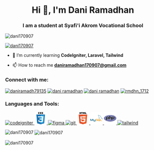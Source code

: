 <h1 align="center">Hi 👋, I'm Dani Ramadhan</h1>
<h3 align="center">I am a student at Syafi'i Akrom Vocational School</h3>

<p align="left"> <img src="https://komarev.com/ghpvc/?username=dani170907&label=Profile%20views&color=0e75b6&style=flat" alt="dani170907" /> </p>

<p align="left"> <a href="https://github.com/ryo-ma/github-profile-trophy"><img src="https://github-profile-trophy.vercel.app/?username=dani170907" alt="dani170907" /></a> </p>

- 🌱 I’m currently learning **CodeIgniter, Laravel, Tailwind**

- 📫 How to reach me **daniramadhan170907@gmail.com**

<h3 align="left">Connect with me:</h3>
<p align="left">
<a href="https://twitter.com/daniramadh79135" target="blank"><img align="center" src="https://raw.githubusercontent.com/rahuldkjain/github-profile-readme-generator/master/src/images/icons/Social/twitter.svg" alt="daniramadh79135" height="30" width="40" /></a>
<a href="https://linkedin.com/in/dani-ramadhan-8a95322bb" target="blank"><img align="center" src="https://raw.githubusercontent.com/rahuldkjain/github-profile-readme-generator/master/src/images/icons/Social/linked-in-alt.svg" alt="dani ramadhan" height="30" width="40" /></a>
<a href="https://facebook.com/profile.php?id=100023887941642" target="blank"><img align="center" src="https://raw.githubusercontent.com/rahuldkjain/github-profile-readme-generator/master/src/images/icons/Social/facebook.svg" alt="dani ramadhan" height="30" width="40" /></a>
<a href="https://instagram.com/rmdhn_1712" target="blank"><img align="center" src="https://raw.githubusercontent.com/rahuldkjain/github-profile-readme-generator/master/src/images/icons/Social/instagram.svg" alt="rmdhn_1712" height="30" width="40" /></a>
</p>

<h3 align="left">Languages and Tools:</h3>
<p align="left"> <a href="https://codeigniter.com" target="_blank" rel="noreferrer"> <img src="https://cdn.worldvectorlogo.com/logos/codeigniter.svg" alt="codeigniter" width="40" height="40"/> </a> <a href="https://www.w3schools.com/css/" target="_blank" rel="noreferrer"> <img src="https://raw.githubusercontent.com/devicons/devicon/master/icons/css3/css3-original-wordmark.svg" alt="css3" width="40" height="40"/> </a> <a href="https://www.figma.com/" target="_blank" rel="noreferrer"> <img src="https://www.vectorlogo.zone/logos/figma/figma-icon.svg" alt="figma" width="40" height="40"/> </a> <a href="https://git-scm.com/" target="_blank" rel="noreferrer"> <img src="https://www.vectorlogo.zone/logos/git-scm/git-scm-icon.svg" alt="git" width="40" height="40"/> </a> <a href="https://www.w3.org/html/" target="_blank" rel="noreferrer"> <img src="https://raw.githubusercontent.com/devicons/devicon/master/icons/html5/html5-original-wordmark.svg" alt="html5" width="40" height="40"/> </a> <a href="https://www.mysql.com/" target="_blank" rel="noreferrer"> <img src="https://raw.githubusercontent.com/devicons/devicon/master/icons/mysql/mysql-original-wordmark.svg" alt="mysql" width="40" height="40"/> </a> <a href="https://www.php.net" target="_blank" rel="noreferrer"> <img src="https://raw.githubusercontent.com/devicons/devicon/master/icons/php/php-original.svg" alt="php" width="40" height="40"/> </a> <a href="https://tailwindcss.com/" target="_blank" rel="noreferrer"> <img src="https://www.vectorlogo.zone/logos/tailwindcss/tailwindcss-icon.svg" alt="tailwind" width="40" height="40"/> </a> </p>

<p><img align="left" src="https://github-readme-stats.vercel.app/api/top-langs?username=dani170907&show_icons=true&locale=en&layout=compact" alt="dani170907" /></p>

<p>&nbsp;<img align="center" src="https://github-readme-stats.vercel.app/api?username=dani170907&show_icons=true&locale=en" alt="dani170907" /></p>

<p><img align="center" src="https://github-readme-streak-stats.herokuapp.com/?user=dani170907&" alt="dani170907" /></p>

